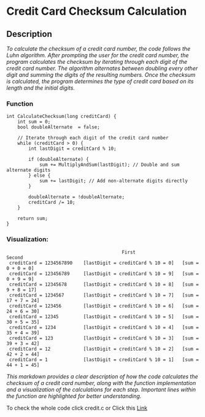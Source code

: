 # Credit Card Checksum Calculation

## Description
*To calculate the checksum of a credit card number, the code follows the Luhn algorithm. After prompting the user for the credit card number,
the program calculates the checksum by iterating through each digit of the credit card number. The algorithm alternates between doubling
every other digit and summing the digits of the resulting numbers. Once the checksum is calculated, the program determines the
type of credit card based on its length and the initial digits.*

### Function
```Copy code
int CalculateChecksum(long creditCard) {
    int sum = 0;
    bool doubleAlternate  = false;

    // Iterate through each digit of the credit card number
    while (creditCard > 0) {
        int lastDigit = creditCard % 10;

        if (doubleAlternate) {
            sum += MultiplyAndSum(lastDigit); // Double and sum alternate digits
        } else {
            sum += lastDigit; // Add non-alternate digits directly
        }

        doubleAlternate = !doubleAlternate;
        creditCard /= 10;
    }

    return sum;
}
```

### Visualization:
```
                                          First                      Second
 creditCard = 1234567890    [lastDigit = creditCard % 10 = 0]   [sum = 0 + 0 = 0]
 creditCard = 123456789     [lastDigit = creditCard % 10 = 9]   [sum = 0 + 9 = 9]
 creditCard = 12345678      [lastDigit = creditCard % 10 = 8]   [sum = 9 + 8 = 17]
 creditCard = 1234567       [lastDigit = creditCard % 10 = 7]   [sum = 17 + 7 = 24]
 creditCard = 123456        [lastDigit = creditCard % 10 = 6]   [sum = 24 + 6 = 30]
 creditCard = 12345         [lastDigit = creditCard % 10 = 5]   [sum = 30 + 5 = 35]
 creditCard = 1234          [lastDigit = creditCard % 10 = 4]   [sum = 35 + 4 = 39]
 creditCard = 123           [lastDigit = creditCard % 10 = 3]   [sum = 39 + 3 = 42]
 creditCard = 12            [lastDigit = creditCard % 10 = 2]   [sum = 42 + 2 = 44]
 creditCard = 1             [lastDigit = creditCard % 10 = 1]   [sum = 44 + 1 = 45]
```

*This markdown provides a clear description of how the code calculates the checksum of a credit card number, along with
the function implementation and a visualization of the calculations for each step. Important lines within the function
are highlighted for better understanding.*

To check the whole code click credit.c or Click this [Link](https://github.com/Lei0x1/cs50-2024/blob/main/Week-1-C/credit.c)
